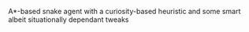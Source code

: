 A*-based snake agent with a curiosity-based heuristic and some smart albeit situationally dependant tweaks

